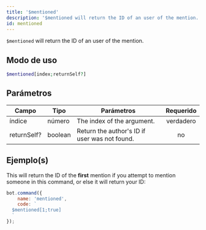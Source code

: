 ```yaml
---
title: '$mentioned'
description: '$mentioned will return the ID of an user of the mention.'
id: mentioned
---
```


`$mentioned` will return the ID of an user of the mention.

## Modo de uso

```php
$mentioned[index;returnSelf?]
```

## Parámetros

| Campo       | Tipo    | Parámetros                                    | Requerido |
| ----------- | ------- | --------------------------------------------- |:---------:|
| índice      | número  | The index of the argument.                    | verdadero |
| returnSelf? | boolean | Return the author's ID if user was not found. |    no     |

## Ejemplo(s)

This will return the ID of the **first** mention if you attempt to mention someone in this command, or else it will return your ID:

```javascript
bot.command({
    name: 'mentioned',
    code: `
  $mentioned[1;true]
  `
});
```
